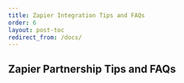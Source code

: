 ```yaml
---
title: Zapier Integration Tips and FAQs
order: 6
layout: post-toc
redirect_from: /docs/
---
```


## Zapier Partnership Tips and FAQs

